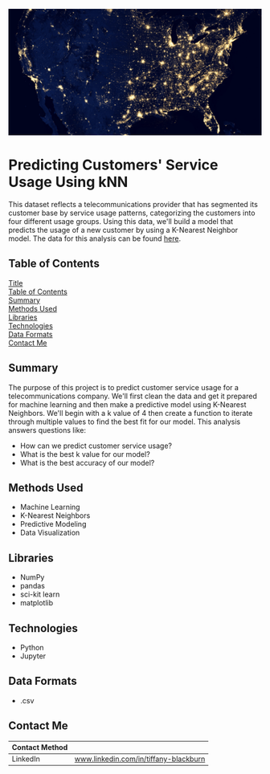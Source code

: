 ![telecommunications worker](https://github.com/tabburn/telecommunications-customers/blob/main/resources/telecommunications_hero.jpg)

# Predicting Customers' Service Usage Using kNN
This dataset reflects a telecommunications provider that has segmented its customer base by service usage patterns, categorizing the customers into four different usage groups. Using this data, we'll build a model that predicts the usage of a new customer by using a K-Nearest Neighbor model. The data for this analysis can be found [here](https://github.com/tabburn/telecommunications-customers/blob/main/resources/teleCust1000t.csv).

## Table of Contents
[Title](Predicting-Telecommunications-Customers'-Service-Usage-Using-kNN)\
[Table of Contents](#Table-of-Contents)\
[Summary](#Summary)\
[Methods Used](#Methods-Used)\
[Libraries](#Libraries)\
[Technologies](#Technologies)\
[Data Formats](#Data-Formats)\
[Contact Me](#Contact-Me)

## Summary
The purpose of this project is to predict customer service usage for a telecommunications company. We'll first clean the data and get it prepared for machine learning and then make a predictive model using K-Nearest Neighbors. We'll begin with a k value of 4 then create a function to iterate through multiple values to find the best fit for our model. This analysis answers questions like:

* How can we predict customer service usage?
* What is the best k value for our model?
* What is the best accuracy of our model?

## Methods Used
* Machine Learning
* K-Nearest Neighbors
* Predictive Modeling
* Data Visualization

## Libraries
* NumPy
* pandas
* sci-kit learn
* matplotlib

## Technologies
* Python
* Jupyter

## Data Formats
* .csv

## Contact Me
| Contact Method | |
| -------------- | --- |
| LinkedIn | www.linkedin.com/in/tiffany-blackburn |
